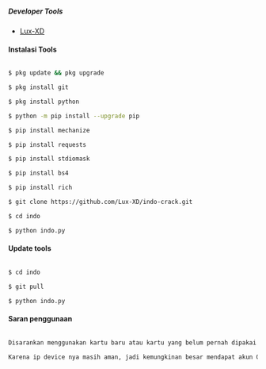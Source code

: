 ##### Developer Tools

- [Lux-XD]()

#### Instalasi Tools

``` bash

$ pkg update && pkg upgrade

$ pkg install git

$ pkg install python

$ python -m pip install --upgrade pip

$ pip install mechanize

$ pip install requests

$ pip install stdiomask

$ pip install bs4

$ pip install rich

$ git clone https://github.com/Lux-XD/indo-crack.git

$ cd indo

$ python indo.py

```

#### Update tools

``` bash

$ cd indo

$ git pull

$ python indo.py

```

#### Saran penggunaan

``` python

Disarankan menggunakan kartu baru atau kartu yang belum pernah dipakai untuk crack.

Karena ip device nya masih aman, jadi kemungkinan besar mendapat akun OK
